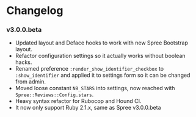 # Changelog

### v3.0.0.beta

* Updated layout and Deface hooks to work with new Spree Bootstrap layout.
* Refactor configuration settings so it actually works without boolean hacks.
* Renamed preference `:render_show_identifier_checkbox` to `:show_identifier` and applied it to settings form so it can be changed from admin.
* Moved loose constant `NB_STARS` into settings, now reached with `Spree::Reviews::Config.stars`.
* Heavy syntax refactor for Rubocop and Hound CI.
* It now only support Ruby 2.1.x, same as Spree v3.0.0.beta
